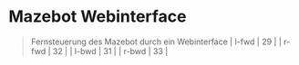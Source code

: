 # Mazebot Webinterface
> Fernsteuerung des Mazebot durch ein Webinterface
| l-fwd | 29 |
| r-fwd | 32 |
| l-bwd | 31 |
| r-bwd | 33 |
